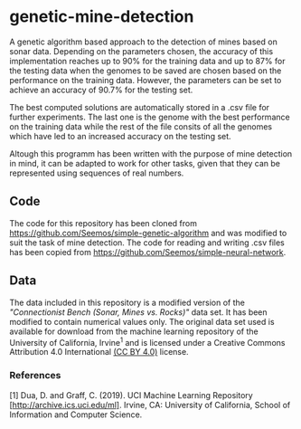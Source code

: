 # genetic-mine-detection
A genetic algorithm based approach to the detection of mines based on sonar data. Depending on the parameters chosen, the accuracy of this implementation reaches up to 90% for the training data and up to 87% for the testing data when the genomes to be saved are chosen based on the performance on the training data. However, the parameters can be set to achieve an accuracy of 90.7% for the testing set.

The best computed solutions are automatically stored in a .csv file for further experiments. The last one is the genome with the best performance on the training data while the rest of the file consits of all the genomes which have led to an increased accuracy on the testing set.

Altough this programm has been written with the purpose of mine detection in mind, it can be adapted to work for other tasks, given that they can be represented using sequences of real numbers.

## Code
The code for this repository has been cloned from https://github.com/Seemos/simple-genetic-algorithm and was modified to suit the task of mine detection. The code for reading and writing .csv files has been copied from https://github.com/Seemos/simple-neural-network.

## Data
The data included in this repository is a modified version of the *"Connectionist Bench (Sonar, Mines vs. Rocks)"* data set. It has been modified to contain numerical values only. The original data set used is available for download from the machine learning repository of the University of California, Irvine<sup>1</sup> and is licensed under a Creative Commons Attribution 4.0 International [(CC BY 4.0)](https://creativecommons.org/licenses/by/4.0/legalcode) license.


### References
[1] Dua, D. and Graff, C. (2019). UCI Machine Learning Repository [http://archive.ics.uci.edu/ml]. Irvine, CA: University of California, School of Information and Computer Science. 